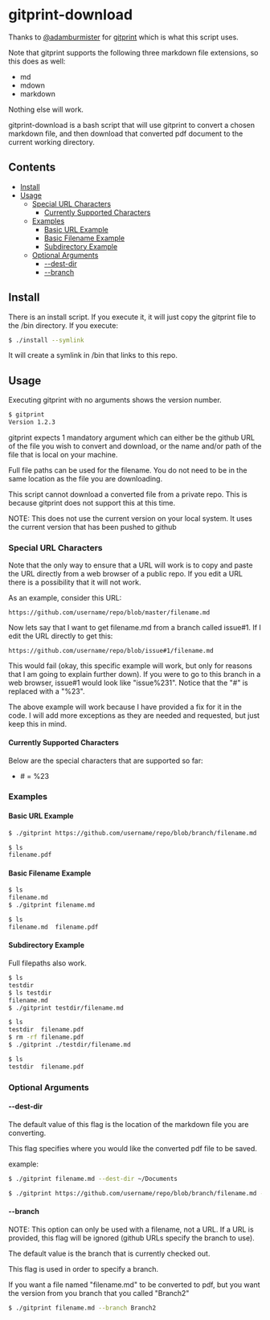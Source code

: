 # gitprint-download

Thanks to [@adamburmister](https://github.com/adamburmister) for [gitprint](https://github.com/adamburmister/gitprint.com)
which is what this script uses.

Note that gitprint supports the following three markdown file extensions, so
this does as well:
  * md
  * mdown
  * markdown

Nothing else will work.

gitprint-download is a bash script that will use gitprint to convert a chosen
markdown file, and then download that converted pdf document to the current
working directory.

## Contents

  * [Install](https://github.com/hallzy/gitprint-download#install)
  * [Usage](https://github.com/hallzy/gitprint-download#usage)
    * [Special URL Characters](https://github.com/hallzy/gitprint-download#special-url-characters)
      * [Currently Supported Characters](https://github.com/hallzy/gitprint-download#currently-supported-characters)
    * [Examples](https://github.com/hallzy/gitprint-download#examples)
      * [Basic URL Example](https://github.com/hallzy/gitprint-download#basic-url-example)
      * [Basic Filename Example](https://github.com/hallzy/gitprint-download#basic-filename-example)
      * [Subdirectory Example](https://github.com/hallzy/gitprint-download#subdirectory-example)
    * [Optional Arguments](https://github.com/hallzy/gitprint-download#optional-arguments)
      * [--dest-dir](https://github.com/hallzy/gitprint-download#--dest-dir)
      * [--branch](https://github.com/hallzy/gitprint-download#--branch)

## Install

There is an install script. If you execute it, it will just copy the gitprint
file to the /bin directory. If you execute:

```bash
$ ./install --symlink
```

It will create a symlink in /bin that links to this repo.

## Usage

Executing gitprint with no arguments shows the version number.

```bash
$ gitprint
Version 1.2.3
```

gitprint expects 1 mandatory argument which can either be the github URL of the
file you wish to convert and download, or the name and/or path of the file that
is local on your machine.

Full file paths can be used for the filename. You do not need to be in the same
location as the file you are downloading.

This script cannot download a converted file from a private repo. This is
because gitprint does not support this at this time.

NOTE: This does not use the current version on your local system. It uses the
current version that has been pushed to github

### Special URL Characters

Note that the only way to ensure that a URL will work is to copy and paste the
URL directly from a web browser of a public repo. If you edit a URL there is a
possibility that it will not work.

As an example, consider this URL:

```
https://github.com/username/repo/blob/master/filename.md
```

Now lets say that I want to get filename.md from a branch called issue#1. If I
edit the URL directly to get this:

```
https://github.com/username/repo/blob/issue#1/filename.md
```

This would fail (okay, this specific example will work, but only for reasons
that I am going to explain further down). If you were to go to this branch in a
web browser, issue#1 would look like "issue%231". Notice that the "#" is
replaced with a "%23".

The above example will work because I have provided a fix for it in the code. I
will add more exceptions as they are needed and requested, but just keep this in
mind.

#### Currently Supported Characters

Below are the special characters that are supported so far:

  * \# = %23


### Examples

#### Basic URL Example

```bash
$ ./gitprint https://github.com/username/repo/blob/branch/filename.md

$ ls
filename.pdf
```

#### Basic Filename Example

```bash
$ ls
filename.md
$ ./gitprint filename.md

$ ls
filename.md  filename.pdf
```

#### Subdirectory Example

Full filepaths also work.

```bash
$ ls
testdir
$ ls testdir
filename.md
$ ./gitprint testdir/filename.md

$ ls
testdir  filename.pdf
$ rm -rf filename.pdf
$ ./gitprint ./testdir/filename.md

$ ls
testdir  filename.pdf
```

### Optional Arguments

#### --dest-dir

The default value of this flag is the location of the markdown file you are
converting.

This flag specifies where you would like the converted pdf file to be saved.

example:

```bash
$ ./gitprint filename.md --dest-dir ~/Documents
```

```bash
$ ./gitprint https://github.com/username/repo/blob/branch/filename.md --dest-dir ~/Documents
```

#### --branch

NOTE: This option can only be used with a filename, not a URL. If a URL is
provided, this flag will be ignored (github URLs specify the branch to use).

The default value is the branch that is currently checked out.

This flag is used in order to specify a  branch.

If you want a file named "filename.md" to be converted to pdf, but you want the
version from you branch that you called "Branch2"

```bash
$ ./gitprint filename.md --branch Branch2
```

